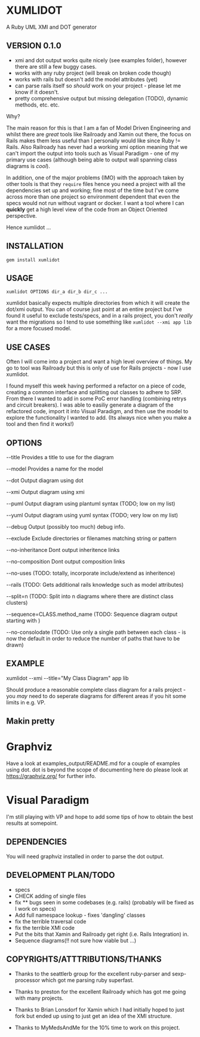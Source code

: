 # XUMLIDOT

A Ruby UML XMI and DOT generator

## VERSION 0.1.0

- xmi and dot output works quite nicely (see examples folder), however there are still a few buggy cases.
- works with any ruby project (will break on broken code though)
- works with rails but doesn't add the model attributes (yet)
- can parse rails itself so *should* work on your project - please let me know if it doesn't.
- pretty comprehensive output but missing delegation (TODO), dynamic methods, etc. etc.

Why?

The main reason for this is that I am a fan of Model Driven Engineering and
whilst there are *great* tools like Railroady and Xamin out there, the focus on
Rails makes them less useful than I personally would like since Ruby != Rails. Also
Railroady has never had a working xmi option meaning that we can't import the output
into tools such as Visual Paradigm - one of my primary use cases (although being able
to output wall spanning class diagrams is *cool*).

In addition, one of the major problems (IMO) with the approach taken by other
tools is that they `require` files hence you need a project with all the
dependencies set up and working; fine most of the time but I've come across
more than one project so environment dependent that even the specs would not
run without vagrant or docker.  I want a tool where I can **quickly** get a high
level view of the code from an Object Oriented perspective.

Hence xumlidot ...

## INSTALLATION

```
gem install xumlidot
```

## USAGE

    xumlidot OPTIONS dir_a dir_b dir_c ...

xumlidot basically expects multiple directories from which it will create the
dot/xmi output. You can of course just point at an entire project but I've found
it useful to exclude tests/specs, and in a rails project, you don't _really_ want
the migrations so I tend to use something like `xumlidot --xmi app lib` for a
more focused model.

## USE CASES

Often I will come into a project and want a high level overview of things. My go to
tool was Railroady but this is only of use for Rails projects - now I use xumlidot.

I found myself this week having performed a refactor on a piece of code, creating a
common interface and splitting out classes to adhere to SRP. From there I wanted to
add in some PoC error handling (combining retrys and circuit breakers). I was able
to easiliy generate a diagram of the refactored code, import it into Visual Paradigm,
and then use the model to explore the functionality I wanted to add. (Its always nice
when you make a tool and then find it works!)

## OPTIONS

  --title
  Provides a title to use for the diagram

  --model
  Provides a name for the model

  --dot
  Output diagram using dot

  --xmi
  Output diagram using xmi

  --puml
  Output diagram using plantuml syntax (TODO; low on my list)

  --yuml
  Output diagram using yuml syntax (TODO; very low on my list)

  --debug
  Output (possibly too much) debug info.

  --exclude
  Exclude directories or filenames matching string or pattern

  --no-inheritance
  Dont output inheritence links

  --no-composition
  Dont output composition links

  --no-uses
  (TODO: totally, incorporate include/extend as inheritence)

  --rails
  (TODO: Gets additional rails knowledge such as model attributes)

  --split=n
  (TODO: Split into n diagrams where there are distinct class
  clusters)

  --sequence=CLASS.method_name (TODO: Sequence diagram output starting with )

  --no-consolodate (TODO: Use only a single path between each class - is now
  the default in order to reduce the number of paths that have to be drawn)


## EXAMPLE

  xumlidot --xmi --title="My Class Diagram" app lib

Should produce a reasonable complete class diagram for a rails project - you *may* need to do seperate
diagrams for different areas if you hit some limits in e.g. VP.

## Makin pretty

# Graphviz
Have a look at examples_output/README.md for a couple of examples using dot. dot is beyond the
scope of documenting here do please look at https://graphviz.org/ for further info.

# Visual Paradigm
I'm still playing with VP and hope to add some tips of how to obtain the best results at somepoint.

## DEPENDENCIES

You will need graphviz installed in order to parse the dot output.

## DEVELOPMENT PLAN/TODO

- specs
- CHECK adding of single files
- fix ** bugs seen in some codebases (e.g. rails) (probably will be fixed as I work on specs)
- Add full namespace lookup - fixes 'dangling' classes
- fix the terrible traversal code
- fix the terrible XMI code
- Put the bits that Xamin and Railroady get right (i.e. Rails Integration) in.
- Sequence diagrams(!! not sure how viable but ...)

## COPYRIGHTS/ATTTRIBUTIONS/THANKS

- Thanks to the seattlerb group for the excellent ruby-parser and sexp-processor which got
me parsing ruby superfast.

- Thanks to preston for the excellent Railroady which has got me going with many projects.

- Thanks to Brian Lonsdorf for Xamin which I had initially hoped to just fork but ended up
using to just get an idea of the XMI structure.

- Thanks to MyMedsAndMe for the 10% time to work on this project.
